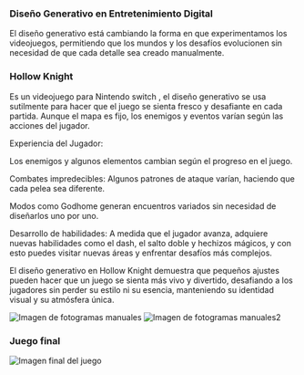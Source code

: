 ### Diseño Generativo en Entretenimiento Digital

El diseño generativo está cambiando la forma en que experimentamos los videojuegos, permitiendo que los mundos y los desafíos evolucionen sin necesidad de que cada detalle sea creado manualmente.

### Hollow Knight
Es un videojuego para Nintendo switch , el diseño generativo se usa sutilmente para hacer que el juego se sienta fresco y desafiante en cada partida. Aunque el mapa es fijo, los enemigos y eventos varían según las acciones del jugador.

Experiencia del Jugador:

Los enemigos y algunos elementos cambian según el progreso en el juego.

Combates impredecibles: Algunos patrones de ataque varían, haciendo que cada pelea sea diferente.

Modos como Godhome generan encuentros variados sin necesidad de diseñarlos uno por uno.

Desarrollo de habilidades: A medida que el jugador avanza, adquiere nuevas habilidades como el dash, el salto doble y hechizos mágicos, y con esto puedes visitar nuevas áreas y enfrentar desafíos más complejos.

El diseño generativo en Hollow Knight demuestra que pequeños ajustes pueden hacer que un juego se sienta más vivo y divertido, desafiando a los jugadores sin perder su estilo ni su esencia, manteniendo su identidad visual y su atmósfera única.

![Imagen de fotogramas manuales](https://www.mistralchronicles.com/wp-content/uploads/2020/12/HK03.jpg)
![Imagen de fotogramas manuales2](https://www.mistralchronicles.com/wp-content/uploads/2020/12/HK05.jpg)

### Juego final
![Imagen final del juego](https://www.mistralchronicles.com/wp-content/uploads/2020/12/HK11.jpg)
